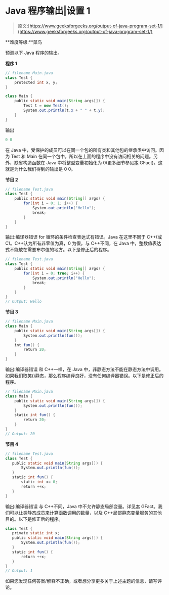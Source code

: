 # Java 程序输出|设置 1

> 原文:[https://www.geeksforgeeks.org/output-of-java-program-set-1/](https://www.geeksforgeeks.org/output-of-java-program-set-1/)

**难度等级:**菜鸟

预测以下 Java 程序的输出。

**程序 1**

```java
// filename Main.java
class Test {
    protected int x, y;
}

class Main {
    public static void main(String args[]) {
        Test t = new Test();
        System.out.println(t.x + " " + t.y);
    }
}
```

输出

```java
0 0
```

在 Java 中，受保护的成员可以在同一个包的所有类和其他包的继承类中访问。因为 Test 和 Main 在同一个包中，所以在上面的程序中没有访问相关的问题。另外，缺省构造函数在 Java 中将整型变量初始化为 0(更多细节参见[本](https://www.geeksforgeeks.org/g-fact-50/) GFact)。这就是为什么我们得到的输出是 0 0。

**节目 2**

```java
// filename Test.java
class Test {
    public static void main(String[] args) {
        for(int i = 0; 1; i++) {
            System.out.println("Hello");
            break;
        }
    }
}
```

输出:编译器错误
for 循环的条件检查表达式有错误。Java 在这里不同于 C++(或 C)。C++认为所有非零值为真，0 为假。与 C++不同，在 Java 中，整数值表达式不能放在需要布尔值的地方。以下是修正后的程序。

```java
// filename Test.java
class Test {
    public static void main(String[] args) {
        for(int i = 0; true; i++) {
            System.out.println("Hello");
            break;
        }
    }
}
// Output: Hello
```

**节目 3**

```java
// filename Main.java
class Main {
    public static void main(String args[]) {   
        System.out.println(fun());
    } 
    int fun() {
        return 20;
    } 
}
```

输出:编译器错误
和 C++一样，在 Java 中，非静态方法不能在静态方法中调用。如果我们取笑()静态，那么程序编译良好，没有任何编译器错误。以下是修正后的程序。

```java
// filename Main.java
class Main {
    public static void main(String args[]) {
        System.out.println(fun());
    } 
    static int fun() {
        return 20;
    }
}
// Output: 20
```

**节目 4**

```java
// filename Test.java
class Test {
   public static void main(String args[]) {
       System.out.println(fun());
   }
   static int fun() {
       static int x= 0;
       return ++x;
   }
}
```

输出:编译器错误
与 C++不同，Java 中不允许静态局部变量。详见[本](https://www.geeksforgeeks.org/g-fact-47/) GFact。我们可以让类静态成员来计算函数调用的数量，以及 C++局部静态变量服务的其他目的。以下是修正后的程序。

```java
class Test {
   private static int x;
   public static void main(String args[]) {
       System.out.println(fun());
   }
   static int fun() {
       return ++x;
   }
}
// Output: 1
```

如果您发现任何答案/解释不正确，或者想分享更多关于上述主题的信息，请写评论。